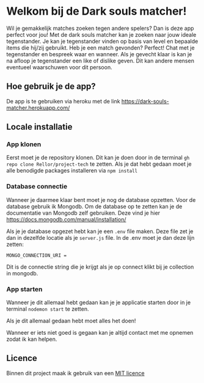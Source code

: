 # Welkom bij de Dark souls matcher!

Wil je gemakkelijk matches zoeken tegen andere spelers? Dan is deze app perfect voor jou! Met de dark souls matcher kan je zoeken naar jouw ideale tegenstander. Je kan je tegenstander vinden op basis van level en bepaalde items die hij/zij gebruikt. Heb je een match gevonden? Perfect! Chat met je tegenstander en bespreek waar en wanneer. Als je gevecht klaar is kan je na afloop je tegenstander een like of dislike geven. Dit kan andere mensen eventueel waarschuwen voor dit persoon.

## Hoe gebruik je de app?

De app is te gebruiken via heroku met de link https://dark-souls-matcher.herokuapp.com/

## Locale installatie

### App klonen

Eerst moet je de repository klonen. Dit kan je doen door in de terminal `gh repo clone Rellor/project-tech` te zetten. Als je dat hebt gedaan moet je alle benodigde packages installeren via `npm install`

### Database connectie

Wanneer je daarmee klaar bent moet je nog de database opzetten. Voor de database gebruik ik Mongodb. Om de database op te zetten kan je de documentatie van Mongodb zelf gebruiken. Deze vind je hier https://docs.mongodb.com/manual/installation/

Als je je database opgezet hebt kan je een `.env` file maken. Deze file zet je dan in dezelfde locatie als je `server.js` file. In de .env moet je dan deze lijn zetten: 

```
MONGO_CONNECTION_URI = 
```

Dit is de connectie string die je krijgt als je op connect klikt bij je collection in mongodb.

### App starten

Wanneer je dit allemaal hebt gedaan kan je je applicatie starten door in je terminal `nodemon start` te zetten.

Als je dit allemaal gedaan hebt moet alles het doen! 

Wanneer er iets niet goed is gegaan kan je altijd contact met me opnemen zodat ik kan helpen.

## Licence

Binnen dit project maak ik gebruik van een [MIT licence](https://opensource.org/licenses/MIT)
